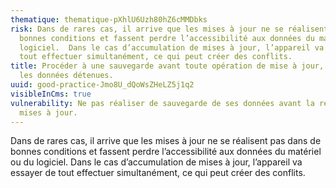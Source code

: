 ```yaml
---
thematique: thematique-pXhlU6Uzh80hZ6cMMDbks
risk: Dans de rares cas, il arrive que les mises à jour ne se réalisent pas dans de
  bonnes conditions et fassent perdre l’accessibilité aux données du matériel ou du
  logiciel.  Dans le cas d’accumulation de mises à jour, l’appareil va essayer de
  tout effectuer simultanément, ce qui peut créer des conflits.
title: Procéder à une sauvegarde avant toute opération de mise à jour, afin de préserver
  les données détenues.
uuid: good-practice-Jmo8U_dQoWsZHeLZ5j1q2
visibleInCms: true
vulnerability: Ne pas réaliser de sauvegarde de ses données avant la réalisation de
  mises à jour.
---
```


Dans de rares cas, il arrive que les mises à jour ne se réalisent pas
dans de bonnes conditions et fassent perdre l’accessibilité aux données du
matériel ou du logiciel.  Dans le cas d’accumulation de mises à jour,
l’appareil va essayer de tout effectuer simultanément, ce qui peut créer des
conflits.